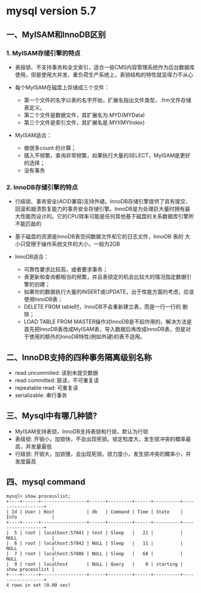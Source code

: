 # mysql version 5.7
## 一、MyISAM和InnoDB区别
### 1. MyISAM存储引擎的特点
- 表级锁、不支持事务和全文索引，适合一些CMS内容管理系统作为后台数据库使用，但是使用大并发、重负荷生产系统上，表锁结构的特性就显得力不从心

- 每个MyISAM在磁盘上存储成三个文件：
    - 第一个文件的名字以表的名字开始，扩展名指出文件类型，.frm文件存储表定义。 
    - 第二个文件是数据文件，其扩展名为.MYD(MYData) 
    - 第三个文件是索引文件，其扩展名是.MYI(MYIndex)

- MyISAM适合： 
    - 做很多count 的计算； 
    - 插入不频繁，查询非常频繁，如果执行大量的SELECT，MyISAM是更好的选择； 
    - 没有事务

### 2. InnoDB存储引擎的特点
- 行级锁、事务安全(ACID兼容)支持外键。InnoDB存储引擎提供了具有提交、回滚和崩溃恢复能力的事务安全存储引擎。InnoDB是为处理巨大量时拥有最大性能而设计的。它的CPU效率可能是任何其他基于磁盘的关系数据库引擎所不能匹敌的

- 基于磁盘的资源是InnoDB表空间数据文件和它的日志文件，InnoDB 表的 大小只受限于操作系统文件的大小，一般为2GB

- InnoDB适合： 
    - 可靠性要求比较高，或者要求事务； 
    - 表更新和查询都相当的频繁，并且表锁定的机会比较大的情况指定数据引擎的创建； 
    - 如果你的数据执行大量的INSERT或UPDATE，出于性能方面的考虑，应该使用InnoDB表； 
    - DELETE FROM table时，InnoDB不会重新建立表，而是一行一行的 删除； 
    - LOAD TABLE FROM MASTER操作对InnoDB是不起作用的，解决方法是首先把InnoDB表改成MyISAM表，导入数据后再改成InnoDB表，但是对于使用的额外的InnoDB特性(例如外键)的表不适用。
    
## 二、InnoDB支持的四种事务隔离级别名称    
- read uncommited: 读到未提交数据
- read committed: 脏读，不可重复读
- repeatable read: 可重复读
- serializable: 串行事务

## 三、Mysql中有哪几种锁?
- MyISAM支持表锁，InnoDB支持表锁和行锁，默认为行锁
- 表级锁: 开销小，加锁快，不会出现死锁。锁定粒度大，发生锁冲突的概率最高，并发量最低
- 行级锁: 开销大，加锁慢，会出现死锁。锁力度小，发生锁冲突的概率小，并发度最高


## 四、mysql command
```text
mysql> show processlist;
+----+------+-----------------+------+---------+------+----------+------------------+
| Id | User | Host            | db   | Command | Time | State    | Info             |
+----+------+-----------------+------+---------+------+----------+------------------+
|  5 | root | localhost:57841 | test | Sleep   |   21 |          | NULL             |
|  6 | root | localhost:57842 | NULL | Sleep   |   11 |          | NULL             |
|  7 | root | localhost:57886 | NULL | Sleep   |   68 |          | NULL             |
|  9 | root | localhost       | NULL | Query   |    0 | starting | show processlist |
+----+------+-----------------+------+---------+------+----------+------------------+
4 rows in set (0.00 sec)











```